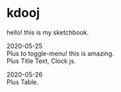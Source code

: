 # kdooj
hello! this is my sketchbook.

2020-05-25<br>
  Plus to toggle-menu! this is amazing.<br>
  Plus Title Text, Clock js.<br>
 
2020-05-26<br>
  Plus Table.<br>
